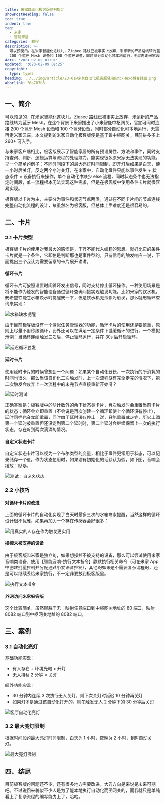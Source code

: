 ```yaml
---
title: 米家自动化极客版使用指北
showPostHeadimg: false
toc: true
indent: true
tag:
  - 米家
  - 智能家居
categories: 教程
description: >-
  可以预见的，在米家智能化这块儿，Zigbee 路线已被事实上放弃，米家新的产品路线转为蓝牙 Mesh。在这个背景下米家推出了小米智能中枢网关，官宣可同时连接
  200 个蓝牙 Mesh 设备和 100 个蓝牙设备，同时部分自动化可本地运行，无需再走米家云端。
date: '2023-02-02 01:00'
updated: '2023-02-09 09:25'
copyright:
  type: type5
headimg: ../../img/article/23-01@米家自动化极客版使用指北/Hexo博客封面.png
abbrlink: 78a787b3
---
```


## 一、简介

可以预见的，在米家智能化这块儿，Zigbee 路线已被事实上放弃，米家新的产品路线转为蓝牙 Mesh。在这个背景下米家推出了小米智能中枢网关，官宣可同时连接 200 个蓝牙 Mesh 设备和 100 个蓝牙设备，同时部分自动化可本地运行，无需再走米家云端。本文提到的米家自动化极客版便是基于该中枢网关，目前拼多多上 260+ 可入手。

与米家客户端相比，极客版展示了智能家居的所有预设属性、方法和事件，同时支持查询、判断、逻辑运算等流程的处理能力，能实现很多原米家无法实现的功能。举一个简单的例子：不同时间段下的最大亮灯时间限制，即开灯后如果是白天，便一小时后关灯，反之两个小时关灯，在米家中，自动化事件只能以事件发生 + 状态条件 = 设备执行来操作，单个自动化中缺少 else 流程，同时状态条件也无法指定时间段，单一流程根本无法实现这种需求，但是在极客版中使用条件卡片就很容易实现。

极客版以卡片为主，主要分为事件和状态节点两类，通过在不同卡片间的节点连线完整自动化流程的设计，故虽然名为极客版，但总体上手难度还是很容易的。

## 二、卡片

### 2.1 卡片类型

极客版卡片的使用对我最大的感悟是，千万不能代入编程的思想。就好比它的条件卡片就是一个条件，它即使是判断那也是事件型的，只有信号的触发响应一说，下面挑出三个我认为需要留意的卡片展开讲讲。

#### 循环卡片

循环卡片可按照设置时间循环发出信号，同时支持停止循环操作。一种使用场景是将不能作为触发的智能设备通过循环查询间接实现触发功能。比如米家的饮水机，我希望它能在水箱没水时提醒我一下，但是饮水机无法作为触发，那么就用循环查询来实现：

![水箱缺水提醒](../../img/article/23-01@米家自动化极客版使用指北/image-20230131144555230.png)

由于目前极客版没有一个类似任务管理器的功能，循环卡片的使用还是要慎重，原则上尽量不用秒级循环，此外还可以在满足一定条件下减缓循环的进行，一个模拟示例：当循环连续触发三次后，停止循环运行，并在 30s 后开启循环。

![延迟循环触发](../../img/article/23-01@米家自动化极客版使用指北/循环测试1.png)

#### 延时卡片

使用延时卡片的时候曾想到一个问题：如果某个自动化很长，一次执行的所消耗的时间也很久，那么当该自动化二次触发时，上一次流程没有完全走完的情况下，第二次触发会放弃上一次流程中的未完节点直接重新开始吗？

![延时测试](../../img/article/23-01@米家自动化极客版使用指北/image-20230202004226612.png)

正确答案是：极客版中的除计数外的余下状态类卡片，再次触发时会重置当前卡片的状态：循环会立即重置（不会说是再次创建一个循环即使上个循环没有停止），延时同样也会立即重置，同时由于延时没有停止一说，只能重置或走完，所以上图第一个延时被重置但还没走到第二个延时时，第二个延时会继续保留上一次的执行状态，存在听到两次滴滴的情况。

#### 自定义状态卡片

自定义状态卡片可以视为一个布尔类型的变量，相比于事件更常用于状态，可以记录储存一个值。作为状态使用时，如果没有初始化的话默认为假，如下图，音响会播放：哒哒。

![测试：自定义状态](../../img/article/23-01@米家自动化极客版使用指北/测试：自定义状态-1675267875527-2.png)

### 2.2 小技巧

#### 对循环卡片的改进

上面的循环卡片的自动化实现了白天时最多三次的水箱缺水提醒，当然这样的循环设计很不优雅，如果再加入一个存在传感器会好很多：

![用真实的人存在作为触发更实用](../../img/article/23-01@米家自动化极客版使用指北/image-20230131144756038.png)

#### 操控未被支持的设备

由于极客版和米家是独立的，如果想操控不被支持的设备，那么可以尝试使用米家音响类设备，使用【智能音响-执行文本指令】静默执行相关命令（可在米家 App 中创建批量控制并分配通过小爱语音控制），其他的如果是不需要复杂流程的，还是可以继续丢给米家执行，不一定非要放到极客版里。

![执行文本指令](../../img/article/23-01@米家自动化极客版使用指北/image-20230202010120870.png)

#### 外网访问米家极客版

这个比较简单，虽然聊胜于无：映射任意端口到中枢网关地址的 80 端口，映射 8082 端口到中枢网关地址的 8082 端口。

## 三、案例

### 3.1 自动化亮灯

基础功能实现：

- 有人存在 + 环境光暗 = 开灯
- 无人持续 2 分钟 = 关灯

额外功能实现：

- 30 分钟内连续 3 次执行无人关灯，则下次关灯时延迟 10 分钟再关灯
- 如果灯不是通过该自动化打开的，则在触发无人 2 分钟下的 30 分钟后关灯

![客厅自动化亮灯](../../img/article/23-01@米家自动化极客版使用指北/image-20230209092454276.png)

### 3.2 最大亮灯限制

根据时间段的最大亮灯时间限制，白天为 1 小时，夜晚为 2 小时，到时自动关灯。

![最大亮灯限制](../../img/article/23-01@米家自动化极客版使用指北/image-20230202011111289.png)

## 四、结尾

目前极客版的问题还不少，还有很多地方需要改进，大的方向是来说是未来可期吧。不过说回来貌似不少人是为了能本地执行自动化而买网关的，而我就只是单纯看上了复杂流程的编写能力上了，哈哈。
